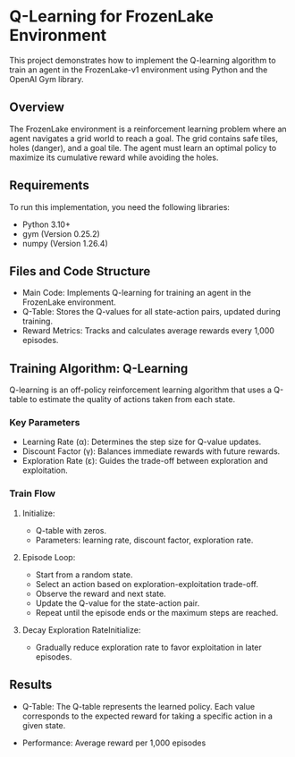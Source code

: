 # Q-Learning for FrozenLake Environment

This project demonstrates how to implement the Q-learning algorithm to train an agent in the FrozenLake-v1 environment using Python and the OpenAI Gym library.

## Overview

The FrozenLake environment is a reinforcement learning problem where an agent navigates a grid world to reach a goal. The grid contains safe tiles, holes (danger), and a goal tile. The agent must learn an optimal policy to maximize its cumulative reward while avoiding the holes.

## Requirements

To run this implementation, you need the following libraries:

- Python 3.10+
- gym (Version 0.25.2)
- numpy (Version 1.26.4)

## Files and Code Structure

- Main Code: Implements Q-learning for training an agent in the FrozenLake environment.
- Q-Table: Stores the Q-values for all state-action pairs, updated during training.
- Reward Metrics: Tracks and calculates average rewards every 1,000 episodes.

## Training Algorithm: Q-Learning

Q-learning is an off-policy reinforcement learning algorithm that uses a Q-table to estimate the quality of actions taken from each state.

### Key Parameters

- Learning Rate (α): Determines the step size for Q-value updates.
- Discount Factor (γ): Balances immediate rewards with future rewards.
- Exploration Rate (ε): Guides the trade-off between exploration and exploitation.

### Train Flow
1. Initialize:
    - Q-table with zeros.
    - Parameters: learning rate, discount factor, exploration rate.

2. Episode Loop:
    - Start from a random state.
    - Select an action based on exploration-exploitation trade-off.
    - Observe the reward and next state.
    - Update the Q-value for the state-action pair.
    - Repeat until the episode ends or the maximum steps are reached.

3. Decay Exploration RateInitialize:
    - Gradually reduce exploration rate to favor exploitation in later episodes.

## Results

- Q-Table: The Q-table represents the learned policy. Each value corresponds to the expected reward for taking a specific action in a given state.

- Performance: Average reward per 1,000 episodes
